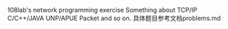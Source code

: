 108lab's network programming exercise
Something about TCP/IP C/C++/JAVA UNP/APUE Packet and so on.
具体题目参考文档problems.md